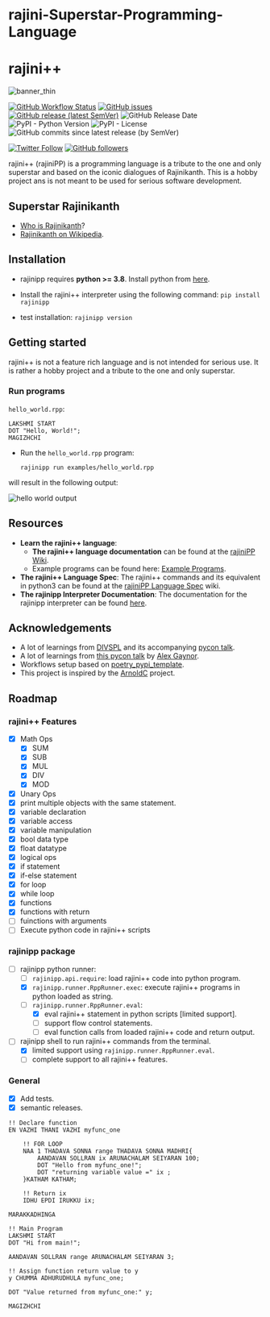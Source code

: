 # rajini-Superstar-Programming-Language

# rajini++

![banner_thin](https://user-images.githubusercontent.com/6749212/168450764-5ae486d8-8299-4425-b51d-cf3b9538efb2.png)



[![GitHub Workflow Status](https://img.shields.io/github/workflow/status/aadhithya/rajiniPP/Test%20and%20Release?logo=Github%20Actions&logoColor=%23fff&style=flat-square)](https://github.com/aadhithya/rajiniPP/actions/workflows/release.yml)
[![GitHub issues](https://img.shields.io/github/issues/aadhithya/rajiniPP?style=flat-square)](https://github.com/aadhithya/rajiniPP/issues)
[![GitHub release (latest SemVer)](https://img.shields.io/github/v/release/aadhithya/rajiniPP?logo=semantic%20release&style=flat-square)](https://pypi.org/project/rajinipp/)
![GitHub Release Date](https://img.shields.io/github/release-date/aadhithya/rajiniPP?logo=semantic%20release&style=flat-square)
![PyPI - Python Version](https://img.shields.io/pypi/pyversions/rajinipp?logo=PyPI&logoColor=%23eaeaea&style=flat-square)
![PyPI - License](https://img.shields.io/pypi/l/rajinipp?style=flat-square)
![GitHub commits since latest release (by SemVer)](https://img.shields.io/github/commits-since/aadhithya/rajiniPP/latest/master?style=flat-square)


[![Twitter Follow](https://img.shields.io/twitter/follow/asankar96?style=social)](https://twitter.com/asankar96)
[![GitHub followers](https://img.shields.io/github/followers/aadhithya?style=social)](https://github.com/aadhithya)


rajini++ (rajiniPP) is a programming language is a tribute to the one and only superstar and based on the iconic dialogues of Rajinikanth. This is a hobby project ans is not meant to be used for serious software development.

## Superstar Rajinikanth
- [Who is Rajinikanth](https://www.youtube.com/watch?v=YDUQZwMHMoo)?
- [Rajinikanth on Wikipedia](https://en.wikipedia.org/wiki/Rajinikanth).

## Installation
- rajinipp requires **python >= 3.8**. Install python from [here](https://www.python.org/downloads/).
- Install the rajini++ interpreter using the following command:
  `pip install rajinipp`

- test installation: `rajinipp version`

## Getting started

rajini++ is not a feature rich language and is not intended for serious use. It is rather a hobby project and a tribute to the one and only superstar.

### Run programs
`hello_world.rpp`:
```
LAKSHMI START
DOT "Hello, World!";
MAGIZHCHI
```
- Run the `hello_world.rpp` program:

  `rajinipp run examples/hello_world.rpp`

will result in the following output:

![hello world output](./imgs/hello-out.png)



## Resources
- **Learn the rajini++ language**:
  -  **The rajini++ language documentation** can be found at the [rajiniPP Wiki](https://github.com/aadhithya/rajiniPP/wiki/).
  -  Example programs can be found here: [Example Programs](https://github.com/aadhithya/rajiniPP/tree/master/examples).
- **The rajini++ Language Spec**: The rajini++ commands and its equivalent in python3 can be found at the [rajiniPP Language Spec](https://github.com/aadhithya/rajiniPP/wiki/rajiniPP:-Language-Specification) wiki.
- **The rajinipp Interpreter Documentation**: The documentation for the rajinipp interpreter can be found [here](https://github.com/aadhithya/rajiniPP/wiki/rajinipp:-The-interpreter).


## Acknowledgements
- A lot of learnings from [DIVSPL](https://github.com/di/divspl) and its accompanying [pycon talk](https://www.youtube.com/watch?v=ApgUrtCrmV8).
- A lot of learnings from [this pycon talk](https://www.youtube.com/watch?v=LCslqgM48D4&t=1388s) by [Alex Gaynor](alex).
- Workflows setup based on [poetry_pypi_template](https://github.com/a-parida12/poetry_pypi_template).
- This project is inspired by the [ArnoldC](https://github.com/lhartikk/ArnoldC) project.



## Roadmap
### rajini++ Features
- [x] Math Ops
  - [x] SUM
  - [x] SUB
  - [x] MUL
  - [x] DIV
  - [x] MOD
- [x] Unary Ops
- [x] print multiple objects with the same statement.
- [x] variable declaration
- [x] variable access
- [x] variable manipulation
- [x] bool data type
- [x] float datatype
- [x] logical ops
- [x] if statement
- [x] if-else statement
- [x] for loop
- [x] while loop
- [x] functions
- [x] functions with return
- [ ] fuinctions with arguments
- [ ] Execute python code in rajini++ scripts
### rajinipp package
- [ ] rajinipp python runner:
  - [ ] `rajinipp.api.require`: load rajini++ code into python program.
  - [x] `rajinipp.runner.RppRunner.exec`: execute rajini++ programs in python loaded as string.
  - [ ] `rajinipp.runner.RppRunner.eval`:
    - [x] eval rajini++ statement in python scripts [limited support].
    - [ ] support flow control statements.
    - [ ] eval function calls from loaded rajini++ code and return output.
- [ ] rajinipp shell to run rajini++ commands from the terminal.
  - [x] limited support using `rajinipp.runner.RppRunner.eval`.
  - [ ] complete support to all rajini++ features.

### General
- [x] Add tests.
- [x] semantic releases.

```
!! Declare function
EN VAZHI THANI VAZHI myfunc_one

    !! FOR LOOP
    NAA 1 THADAVA SONNA range THADAVA SONNA MADHRI{
        AANDAVAN SOLLRAN ix ARUNACHALAM SEIYARAN 100;
        DOT "Hello from myfunc_one!";
        DOT "returning variable value =" ix ;
    }KATHAM KATHAM;

    !! Return ix
    IDHU EPDI IRUKKU ix;

MARAKKADHINGA

!! Main Program
LAKSHMI START
DOT "Hi from main!";

AANDAVAN SOLLRAN range ARUNACHALAM SEIYARAN 3;

!! Assign function return value to y
y CHUMMA ADHURUDHULA myfunc_one;

DOT "Value returned from myfunc_one:" y;

MAGIZHCHI
```
